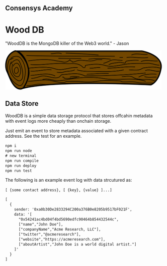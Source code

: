 ## Consensys Academy

# Wood DB
"WoodDB is the MongoDB killer of the Web3 world." - Jason

<img src="log.svg">


## Data Store

WoodDB is a simple data storage protocol that stores offcahin metadata with event logs more cheaply than onchain storage.

Just emit an event to store metadata associated with a given contract address. See the test for an example.

```
npm i
npm run node
# new terminal
npm run compile
npm run deploy
npm run test
```

The following is an example event log with data strcutured as:

`[ {some contact address}, [ {key}, {value} ]...]`

```
[
  {
    sender: '0xa0b30De2833294C200a376B0e8205b9517bF021F',
    data: '[
      "0x54241ac4bd04f4bd5690edfc90464b854432544c",
      ["name","John Doe"],
      ["companyName","Acme Research, LLC"],
      ["twitter","@acmeresearch"],
      ["website","https://acmeresearch.com"],
      ["aboutArtist","John Doe is a world digital artist."]
    ]'
  }
]
```

